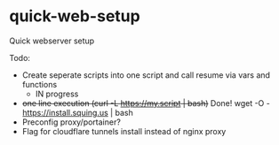 # quick-web-setup
Quick webserver setup


Todo:
- Create seperate scripts into one script and call resume via vars and functions
  - IN progress
- ~~one line execution (curl -L https://my.script | bash)~~  Done! wget -O - https://install.squing.us | bash
- Preconfig proxy/portainer?
- Flag for cloudflare tunnels install instead of nginx proxy
